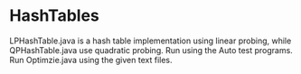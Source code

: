 # HashTables
LPHashTable.java is a hash table implementation using linear probing, while QPHashTable.java use quadratic probing. Run using the Auto test programs. Run Optimzie.java using the given text files.
